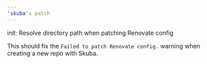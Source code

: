 ```yaml
---
'skuba': patch
---
```


init: Resolve directory path when patching Renovate config

This should fix the `Failed to patch Renovate config.` warning when creating a new repo with Skuba.


